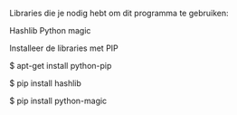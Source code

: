 Libraries die je nodig hebt om dit programma te gebruiken:


Hashlib
Python magic 


Installeer de libraries met PIP

$ apt-get install python-pip

$ pip install hashlib

$ pip install python-magic


